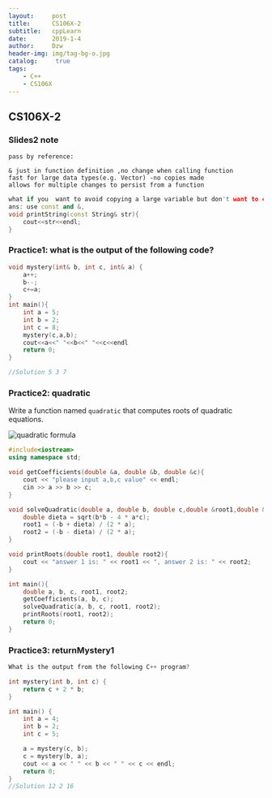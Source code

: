 ```yaml
---
layout:     post
title:      CS106X-2
subtitle:   cppLearn
date:       2019-1-4
author:     Dzw
header-img: img/tag-bg-o.jpg
catalog: 	 true
tags:
    - C++
    - CS106X
---
```




## CS106X-2



### Slides2 note

```
pass by reference:

& just in function definition ,no change when calling function
fast for large data types(e.g. Vector) -no copies made
allows for multiple changes to persist from a function
```



```c++
what if you  want to avoid copying a large variable but don't want to change it?
ans: use const and &,
void printString(const String& str){
    cout<<str<<endl;
}
```



### Practice1: what is the output of the following code?

```c++
void mystery(int& b, int c, int& a) {
    a++;
    b--;
    c+=a;
}
int main(){
    int a = 5;
    int b = 2;
    int c = 8;
    mystery(c,a,b);
    cout<<a<<" "<<b<<" "<<c<<endl
    return 0;
}

//Solution 5 3 7
```



### Practice2: quadratic

Write a function named `quadratic` that computes roots of quadratic equations. 

![quadratic formula](https://www.codestepbystep.com/problems//cpp/parameters/quadratic.gif)

```c++
#include<iostream>
using namespace std;

void getCoefficients(double &a, double &b, double &c){
	cout << "please input a,b,c value" << endl;
	cin >> a >> b >> c;
}

void solveQuadratic(double a, double b, double c,double &root1,double &root2){
	double dieta = sqrt(b*b - 4 * a*c);
	root1 = (-b + dieta) / (2 * a);
	root2 = (-b - dieta) / (2 * a);
}

void printRoots(double root1, double root2){
	cout << "answer 1 is: " << root1 << ", answer 2 is: " << root2;
}

int main(){
	double a, b, c, root1, root2;
	getCoefficients(a, b, c);
	solveQuadratic(a, b, c, root1, root2);
	printRoots(root1, root2);
	return 0;
}
```



### Practice3: returnMystery1

```c++
What is the output from the following C++ program?

int mystery(int b, int c) {
    return c + 2 * b;
}

int main() {
    int a = 4;
    int b = 2;
    int c = 5;

    a = mystery(c, b);
    c = mystery(b, a);
    cout << a << " " << b << " " << c << endl;
    return 0;
}
//Solution 12 2 16
```





